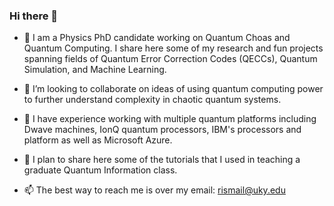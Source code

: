 ### Hi there 👋

- 🔭 I am a Physics PhD candidate working on Quantum Choas and Quantum Computing. I share here some of my research and fun projects spanning fields of Quantum Error Correction Codes (QECCs), Quantum Simulation, and Machine Learning.
- 👯 I’m looking to collaborate on ideas of using quantum computing power to further understand complexity in chaotic quantum systems.
- 🌱 I have experience working with multiple quantum platforms including Dwave machines, IonQ quantum processors, IBM's processors and platform as well as Microsoft Azure.

- 🌱 I plan to share here some of the tutorials that I used in teaching a graduate Quantum Information class.

- 📫 The best way to reach me is over my email: rismail@uky.edu

<!--
**RefatIsmail96/RefatIsmail96** is a ✨ _special_ ✨ repository because its `README.md` (this file) appears on your GitHub profile.

Here are some ideas to get you started:

- 🔭 I’m currently working on ...
- 🌱 I’m currently learning ...
- 👯 I’m looking to collaborate on ...
- 🤔 I’m looking for help with ...
- 💬 Ask me about ...
- 📫 How to reach me: ...
- 😄 Pronouns: ...
- ⚡ Fun fact: ...
-->
